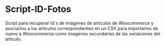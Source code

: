 # Script-ID-Fotos
Script para recuperar Id´s de  imágenes de articulos de Woocommerce y asociarlos a los articulos correspondientes en un CSV para importarlos de nuevo a Woocommerce como imagenes secundarias de las variaciones del articulo.
